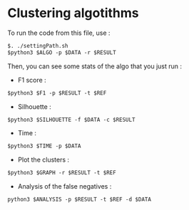 # Clustering algotithms

To run the code from this file, use  :

```diff
$. ./settingPath.sh
$python3 $ALGO -p $DATA -r $RESULT 
```

Then, you can see some stats of the algo that you just run :

* F1 score : 

```diff
$python3 $F1 -p $RESULT -t $REF
```

* Silhouette : 

```diff
$python3 $SILHOUETTE -f $DATA -c $RESULT
```

* Time :

```diff
$python3 $TIME -p $DATA
```

* Plot the clusters :

```diff
$python3 $GRAPH -r $RESULT -t $REF
```

* Analysis of the false negatives :

```diff
python3 $ANALYSIS -p $RESULT -t $REF -d $DATA
```



